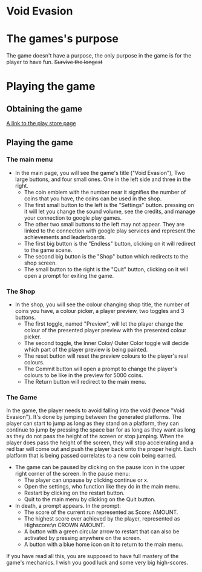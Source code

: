 # Void Evasion

# The games's purpose
The game doesn't have a purpose, the only purpose in the game is for the player to have fun. ~~Survive the longest~~
# Playing the game
## Obtaining the game
[A link to the play store page](https://play.google.com/store/apps/details?id=com.NimrodRappaport.VoidEvasion)


## Playing the game
### The main menu
- In the main page, you will see the game's title ("Void Evasion"), Two large buttons, and four small ones. One in the left side and three in the right.
    - The coin emblem with the number near it signifies the number of coins that you have, the coins can be used in the shop.
    - The first small button to the left is the "Settings" button. pressing on it will let you change the sound volume, see the credits, and manage your connection to google play games.
    - The other two small buttons to the left may not appear. They are linked to the connection with google play services and represent the achievements and leaderboards.
    - The first big button is the "Endless" button, clicking on it will redirect to the game scene.
    - The second big button is the "Shop" button which redirects to the shop screen.
    - The small button to the right is the "Quit" button, clicking on it will open a prompt for exiting the game.

 ### The Shop
 - In the shop, you will see the colour changing shop title, the number of coins you have, a colour picker, a player preview, two toggles and 3 buttons.
     - The first toggle, named "Preview", will let the player change the colour of the presented player preview with the presented colour picker.
     - The second toggle, the Inner Color/ Outer Color toggle will decide which part of the player preview is being painted.
     - The reset button will reset the preview colours to the player's real colours.
     - The Commit button will open a prompt to change the player's colours to be like in the preview for 5000 coins.
     - The Return button will redirect to the main menu.

 ### The Game
 In the game, the player needs to avoid falling into the void (hence "Void Evasion"). It's done by jumping between the generated platforms. The player can start to jump as long as they stand on a platform, they can continue to jump by pressing the space bar for as long as they want as long as they do not pass the height of the screen or stop jumping. When the player does pass the height of the screen, they will stop accelerating and a red bar will come out and push the player back onto the proper height.
Each platform that is being passed correlates to a new coin being earned.
- The game can be paused by clicking on the pause icon in the upper right corner of the screen. In the pause menu:
    - The player can unpause by clicking continue or x.
    - Open the settings, who function like they do in the main menu.
    - Restart by clicking on the restart button.
    - Quit to the main menu by clicking on the Quit button.
- In death, a prompt appears. In the prompt:
    - The score of the current run represented as Score: AMOUNT.
    - The highest score ever achieved by the player, represented as Highscore:\n CROWN AMOUNT.
    - A button with a green circular arrow to restart that can also be activated by pressing anywhere on the screen.
    - A button with a blue home icon on it to return to the main menu.

If you have read all this, you are supposed to have full mastery of the game's mechanics.
I wish you good luck and some very big high-scores.